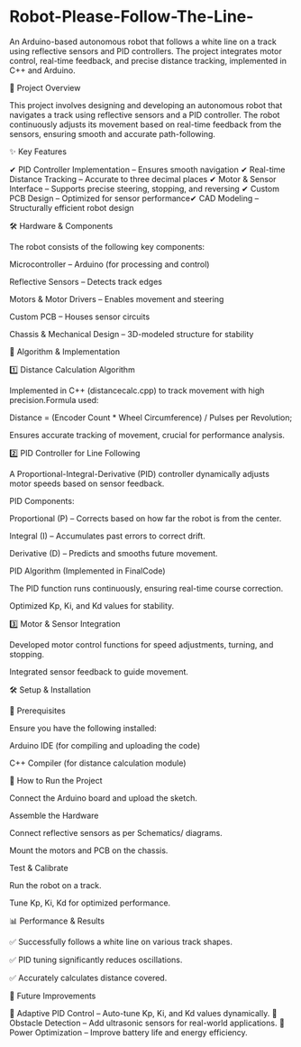 # Robot-Please-Follow-The-Line-


An Arduino-based autonomous robot that follows a white line on a track using reflective sensors and PID controllers. The project integrates motor control, real-time feedback, and precise distance tracking, implemented in C++ and Arduino.

📌 Project Overview

This project involves designing and developing an autonomous robot that navigates a track using reflective sensors and a PID controller. The robot continuously adjusts its movement based on real-time feedback from the sensors, ensuring smooth and accurate path-following.

✨ Key Features

✔ PID Controller Implementation – Ensures smooth navigation
✔ Real-time Distance Tracking – Accurate to three decimal places
✔ Motor & Sensor Interface – Supports precise steering, stopping, and reversing
✔ Custom PCB Design – Optimized for sensor performance✔ CAD Modeling – Structurally efficient robot design

🛠️ Hardware & Components

The robot consists of the following key components:

Microcontroller – Arduino (for processing and control)

Reflective Sensors – Detects track edges

Motors & Motor Drivers – Enables movement and steering

Custom PCB – Houses sensor circuits

Chassis & Mechanical Design – 3D-modeled structure for stability

🌟 Algorithm & Implementation

1️⃣ Distance Calculation Algorithm

Implemented in C++ (distancecalc.cpp) to track movement with high precision.Formula used:

Distance = (Encoder Count * Wheel Circumference) / Pulses per Revolution;

Ensures accurate tracking of movement, crucial for performance analysis.

2️⃣ PID Controller for Line Following

A Proportional-Integral-Derivative (PID) controller dynamically adjusts motor speeds based on sensor feedback.

PID Components:

Proportional (P) – Corrects based on how far the robot is from the center.

Integral (I) – Accumulates past errors to correct drift.

Derivative (D) – Predicts and smooths future movement.

PID Algorithm (Implemented in FinalCode)

The PID function runs continuously, ensuring real-time course correction.

Optimized Kp, Ki, and Kd values for stability.

3️⃣ Motor & Sensor Integration

Developed motor control functions for speed adjustments, turning, and stopping.

Integrated sensor feedback to guide movement.


🛠️ Setup & Installation

🔹 Prerequisites

Ensure you have the following installed:

Arduino IDE (for compiling and uploading the code)

C++ Compiler (for distance calculation module)

🔹 How to Run the Project


Connect the Arduino board and upload the sketch.

Assemble the Hardware

Connect reflective sensors as per Schematics/ diagrams.

Mount the motors and PCB on the chassis.

Test & Calibrate

Run the robot on a track.

Tune Kp, Ki, Kd for optimized performance.

📊 Performance & Results

✅ Successfully follows a white line on various track shapes.

✅ PID tuning significantly reduces oscillations.

✅ Accurately calculates distance covered.

🚀 Future Improvements

🔹 Adaptive PID Control – Auto-tune Kp, Ki, and Kd values dynamically.
🔹 Obstacle Detection – Add ultrasonic sensors for real-world applications.
🔹 Power Optimization – Improve battery life and energy efficiency.

